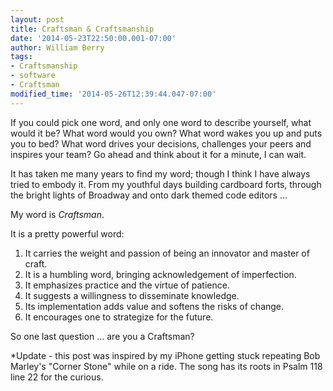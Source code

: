 ```yaml
---
layout: post
title: Craftsman & Craftsmanship
date: '2014-05-23T22:50:00.001-07:00'
author: William Berry
tags:
- Craftsmanship
- software
- Craftsman
modified_time: '2014-05-26T12:39:44.047-07:00'
---
```


If you could pick one word, and only one word to describe yourself, what would it be?  What word would you own?  What word wakes you up and puts you to bed? What word drives your decisions, challenges your peers and inspires your team?  Go ahead and think about it for a minute, I can wait.

It has taken me many years to find my word; though I think I have always tried to embody it.  From my youthful days building cardboard forts, through the bright lights of Broadway and onto dark themed code editors …

My word is *Craftsman*.

It is a pretty powerful word:  
1. It carries the weight and passion of being an innovator and master of craft.
1. It is a humbling word, bringing acknowledgement of imperfection. 
1. It emphasizes practice and the virtue of patience. 
1. It suggests a willingness to disseminate knowledge. 
1. Its implementation adds value and softens the risks of change. 
1. It encourages one to strategize for the future. 


So one last question ... are you a Craftsman? 

*Update - this post was inspired by my iPhone getting stuck repeating Bob Marley's "Corner Stone" while on a ride.  The song has its roots in Psalm 118 line 22 for the curious.